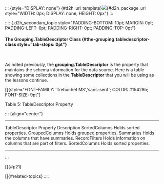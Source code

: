 ::: {style="DISPLAY: none"}
[](ms-xhelp:///?Id=d2h_url_template){#d2h_url_template}![](!package_url!){#d2h_package_url style="WIDTH: 0px; DISPLAY: none; HEIGHT: 0px"}
:::

:::: {.d2h_secondary_topic style="PADDING-BOTTOM: 10pt; MARGIN: 0pt; PADDING-LEFT: 0pt; PADDING-RIGHT: 0pt; PADDING-TOP: 0pt"}
#### The Grouping.TableDescriptor Class {#the-grouping.tabledescriptor-class style="tab-stops: 0pt"}

 

As noted previously, the **grouping.TableDescriptor** is the property that maintains the schema information for the data source. Here is a table showing some collections in the **TableDescriptor** that you will be using as the lessons continue.

[]{style="FONT-FAMILY: 'Trebuchet MS','sans-serif'; COLOR: #15428b; FONT-SIZE: 9pt"} 

Table 5: TableDescriptor Property

::: {align="center"}
  -------------------------- --------------------------------------------------------
  TableDescriptor Property   Description
  SortedColumns              Holds sorted properties.
  GroupedColumns             Holds grouped properties.
  Summaries                  Holds the columns that have summaries.
  RecordFilters              Holds information on columns that are part of filters.
  SortedColumns              Holds sorted properties.
  -------------------------- --------------------------------------------------------
:::

[]{#p21} 

[]{#related-topics}
::::
